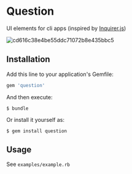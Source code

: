 # Question

UI elements for cli apps (inspired by [Inquirer.js](https://github.com/SBoudrias/Inquirer.js/))

![cd616c38e4be55ddc71072b8e435bbc5](https://cloud.githubusercontent.com/assets/596/5765298/359651d0-9cad-11e4-8f32-8540b6ddf0c3.gif)

## Installation

Add this line to your application's Gemfile:

```ruby
gem 'question'
```

And then execute:

    $ bundle

Or install it yourself as:

    $ gem install question

## Usage

See `examples/example.rb`

